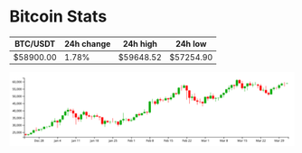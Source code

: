 # Bitcoin Stats

BTC/USDT|24h change|24h high|24h low|
|---|---|---|---|
|$58900.00|1.78%|$59648.52|$57254.90|

<img src="./chart.svg">

